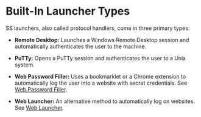 [title]: # (Built-In Launcher Types)
[tags]: # (Launcher)
[priority]: # (10)

# Built-In Launcher Types

SS launchers, also called protocol handlers, come in three primary types:

- **Remote Desktop:** Launches a Windows Remote Desktop session and automatically authenticates the user to the machine.

- **PuTTy:** Opens a PuTTy session and authenticates the user to a Unix system.

- **Web Password Filler:** Uses a bookmarklet or a Chrome extension to automatically log the user into a website with secret credentials. See [Web Password Filler](#web-password-filler).

- **Web Launcher:** An alternative method to automatically log on websites. See [Web Launcher](#web-launcher).
